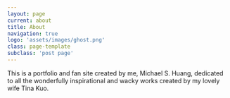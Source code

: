```yaml
---
layout: page
current: about
title: About
navigation: true
logo: 'assets/images/ghost.png'
class: page-template
subclass: 'post page'
---
```


This is a portfolio and fan site created by me, Michael S. Huang, dedicated to all the wonderfully inspirational and wacky works created by my lovely wife Tina Kuo.



